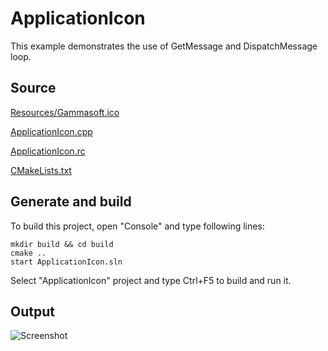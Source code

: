 # ApplicationIconThis example demonstrates the use of GetMessage and DispatchMessage loop.## Source[Resources/Gammasoft.ico](Resources/Gammasoft.ico)[ApplicationIcon.cpp](ApplicationIcon.cpp)[ApplicationIcon.rc](ApplicationIcon.rc)[CMakeLists.txt](CMakeLists.txt)## Generate and buildTo build this project, open "Console" and type following lines:``` shellmkdir build && cd buildcmake .. start ApplicationIcon.sln```Select "ApplicationIcon" project and type Ctrl+F5 to build and run it.## Output![Screenshot](../../../docs/Pictures/ApplicationIcon.png)